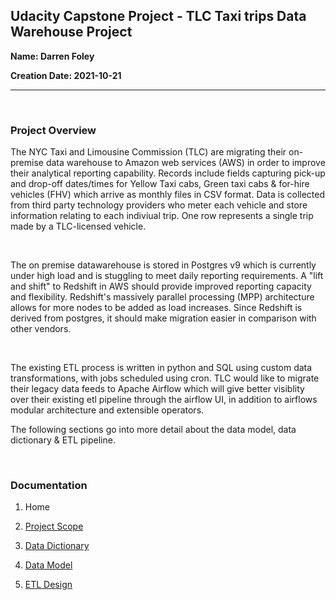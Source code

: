 ## Udacity Capstone Project - TLC Taxi trips Data Warehouse Project


**Name: Darren Foley**

**Creation Date: 2021-10-21**

-------------------------------------------------------

<br>

### Project Overview

<p>The NYC Taxi and Limousine Commission (TLC) are migrating their on-premise data warehouse to Amazon web services (AWS) in order to improve their analytical reporting capability. Records include fields capturing pick-up and drop-off dates/times for Yellow Taxi cabs, Green taxi cabs & for-hire vehicles (FHV) which arrive as monthly files in CSV format. Data is collected from third party technology providers who meter each vehicle and store information relating to each indiviual trip. One row represents a single trip made by a TLC-licensed vehicle.</p>

<br>

<p>The on premise datawarehouse is stored in Postgres v9 which is currently under high load and is stuggling to meet daily reporting requirements. A "lift and shift" to Redshift in AWS should provide improved reporting capacity and flexibility. Redshift's massively parallel processing (MPP) architecture allows for more nodes to be added as load increases. Since Redshift is derived from postgres, it should make migration easier in comparison with other vendors.</p>

<br>

<p>The existing ETL process is written in python and SQL using custom data transformations, with jobs scheduled using cron. TLC would like to migrate their legacy data feeds to Apache Airflow which will give better visiblity over their existing etl pipeline through the airflow UI, in addition to airflows modular architecture and extensible operators.</p>

<p>The following sections go into more detail about the data model, data dictionary & ETL pipeline.</p>

<br>

### Documentation

1. Home

2. [Project Scope](docs/ProjectScope.md) 

3. [Data Dictionary](docs/DataDictionary.md)

4. [Data Model](docs/DataModel.md)

5. [ETL Design](docs/ETLDesign.md) 
